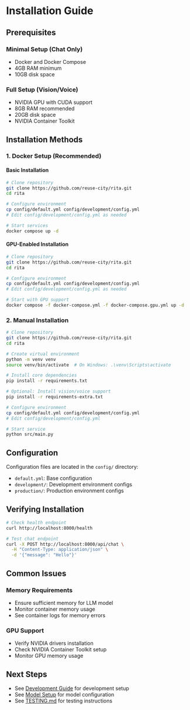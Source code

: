# Installation Guide

## Prerequisites

### Minimal Setup (Chat Only)
- Docker and Docker Compose
- 4GB RAM minimum
- 10GB disk space

### Full Setup (Vision/Voice)
- NVIDIA GPU with CUDA support
- 8GB RAM recommended
- 20GB disk space
- NVIDIA Container Toolkit

## Installation Methods

### 1. Docker Setup (Recommended)

#### Basic Installation
```bash
# Clone repository
git clone https://github.com/reuse-city/rita.git
cd rita

# Configure environment
cp config/default.yml config/development/config.yml
# Edit config/development/config.yml as needed

# Start services
docker compose up -d
```

#### GPU-Enabled Installation
```bash
# Clone repository
git clone https://github.com/reuse-city/rita.git
cd rita

# Configure environment
cp config/default.yml config/development/config.yml
# Edit config/development/config.yml as needed

# Start with GPU support
docker compose -f docker-compose.yml -f docker-compose.gpu.yml up -d
```

### 2. Manual Installation

```bash
# Clone repository
git clone https://github.com/reuse-city/rita.git
cd rita

# Create virtual environment
python -m venv venv
source venv/bin/activate  # On Windows: .\venv\Scripts\activate

# Install core dependencies
pip install -r requirements.txt

# Optional: Install vision/voice support
pip install -r requirements-extra.txt

# Configure environment
cp config/default.yml config/development/config.yml
# Edit config/development/config.yml

# Start service
python src/main.py
```

## Configuration

Configuration files are located in the `config/` directory:
- `default.yml`: Base configuration
- `development/`: Development environment configs
- `production/`: Production environment configs

## Verifying Installation

```bash
# Check health endpoint
curl http://localhost:8000/health

# Test chat endpoint
curl -X POST http://localhost:8000/api/chat \
  -H "Content-Type: application/json" \
  -d '{"message": "Hello"}'
```

## Common Issues

### Memory Requirements
- Ensure sufficient memory for LLM model
- Monitor container memory usage
- See container logs for memory errors

### GPU Support
- Verify NVIDIA drivers installation
- Check NVIDIA Container Toolkit setup
- Monitor GPU memory usage

## Next Steps

- See [Development Guide](docs/setup/development.md) for development setup
- See [Model Setup](docs/setup/model-setup.md) for model configuration
- See [TESTING.md](TESTING.md) for testing instructions
